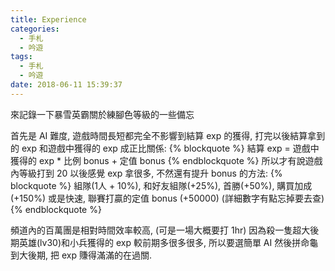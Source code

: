 ```yaml
---
title: Experience
categories:
  - 手札
  - 吟遊
tags:
  - 手札
  - 吟遊
date: 2018-06-11 15:39:37
---
```

來記錄一下暴雪英霸關於練腳色等級的一些備忘

首先是 AI 難度, 遊戲時間長短都完全不影響到結算 exp 的獲得, 打完以後結算拿到的 exp 和遊戲中獲得的 exp 成正比關係:
{% blockquote %}
結算 exp = 遊戲中獲得的 exp * 比例 bonus + 定值 bonus
{% endblockquote %}
所以才有說遊戲內等級打到 20 以後感覺 exp 拿很多, 不然還有提升 bonus 的方法: 
{% blockquote %}
組隊(1人 + 10%), 和好友組隊(+25%), 首勝(+50%), 購買加成(+150%)
或是快速, 聯賽打贏的定值 bonus (+50000)
(詳細數字有點忘掉要去查)
{% endblockquote %}

頻道內的百萬團是相對時間效率較高, (可是一場大概要打 1hr) 因為殺一隻超大後期英雄(lv30)和小兵獲得的 exp 較前期多很多很多, 所以要選簡單 AI 然後拼命龜到大後期, 把 exp 賺得滿滿的在過關.